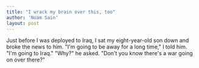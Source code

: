 ```yaml
---
title: "I wrack my brain over this, too"
author: 'Noam Sain'
layout: post
---
```


Just before I was deployed to Iraq, I sat my eight-year-old son down and broke the news to him. "I'm going to be away for a long time," I told him. "I'm going to Iraq." "Why?" he asked. "Don't you know there's a war going on over there?"